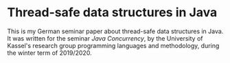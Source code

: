 # Thread-safe data structures in Java

This is my German seminar paper about thread-safe data structures in Java.\
It was written for the seminar *Java Concurrency*, by the University of Kassel's research group programming languages and methodology, during the winter term of 2019/2020.
